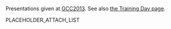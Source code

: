 Presentations given at [GCC2013](/Events/GCC2013).  See also [the Training Day page](../../../Events/GCC2013/TrainingDay).

PLACEHOLDER_ATTACH_LIST
